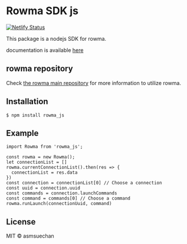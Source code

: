 # Rowma SDK js
[![Netlify Status](https://api.netlify.com/api/v1/badges/a3c89089-28b2-459f-b933-4d345e240019/deploy-status)](https://app.netlify.com/sites/upbeat-swanson-9ce1b7/deploys)

This package is a nodejs SDK for rowma.

documentation is available [here](https://upbeat-swanson-9ce1b7.netlify.com/)

## rowma repository
Check [the rowma main repository](https://github.com/asmsuechan/rowma) for more information to utilize rowma.

## Installation
```
$ npm install rowma_js
```

## Example
```nodejs
import Rowma from 'rowma_js';

const rowma = new Rowma();
let connectionList = []
rowma.currentConnectionList().then(res => {
  connectionList = res.data
})
const connection = connectionList[0] // Choose a connection
const uuid = connection.uuid
const commands = connection.launchCommands
const command = commands[0] // Choose a command
rowma.runLaunch(connectionUuid, command)
```

## License
MIT © asmsuechan

